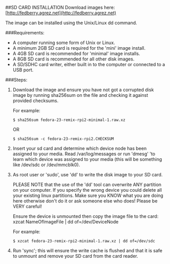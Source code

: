 ##SD CARD INSTALLATION
Download images here: [http://fedberry.agrez.net](http://fedberry.agrez.net)

The image can be installed using the Unix/Linux dd command.

###Requirements:
- A computer running some form of Unix or Linux.
- A minimum 2GB SD card is required for the 'mini' image install.
- A 4GB SD card is recommended for 'minimal' image installs.
- A 8GB SD card is recommended for all other disk images.
- A SD/SDHC card writer, either built in to the computer or connected to a USB port.

###Steps:

1.  Download the image and ensure you have not got a corrupted disk image by running sha256sum on the file and checking it against provided checksums.

    For example:
    ```
    $ sha256sum fedora-23-remix-rpi2-minimal-1.raw.xz
    ```
    OR
    ```
    $ sha256sum -c fedora-23-remix-rpi2.CHECKSUM
    ```
2.  Insert your sd card and determine which device node has been assigned to your media. Read /var/log/messages or run 'dmesg' 'to learn which device was assigned to your media (this will be something like /dev/sdc or /dev/mmcblk0).

3.  As root user or 'sudo', use 'dd' to write the disk image to your SD card.

    PLEASE NOTE that the use of the 'dd' tool can overwrite ANY partition on your computer. If you specify the wrong device you could delete all your existing linux partitions. Make sure you KNOW what you are doing here otherwise don't do it or ask someone else who does! Please be VERY careful!
  
    Ensure the device is unmounted then copy the image file to the card: xzcat NameOfImageFile | dd of=/dev/DeviceNode

    For example:
    ```
    $ xzcat fedora-23-remix-rpi2-minimal-1.raw.xz | dd of=/dev/sdc
    ```
4.  Run 'sync'; this will ensure the write cache is flushed and that it is safe to unmount and remove your SD card from the card reader.
 
